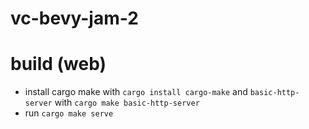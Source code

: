 # vc-bevy-jam-2

# build (web)
- install cargo make with `cargo install cargo-make` and `basic-http-server` with `cargo make basic-http-server`
- run `cargo make serve`
